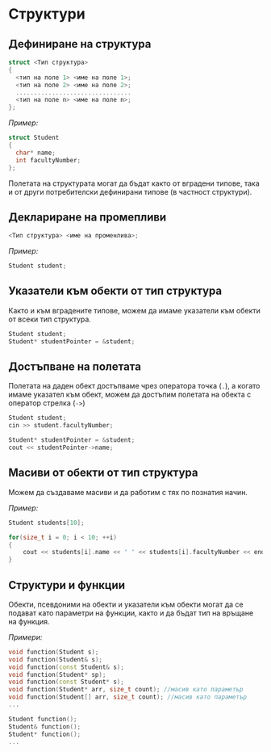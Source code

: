 # Структури

## Дефиниране на структура

```c++
struct <Тип структура>
{
  <тип на поле 1> <име на поле 1>;
  <тип на поле 2> <име на поле 2>;
  ................................
  <тип на поле n> <име на поле n>;
};
```

*Пример:*
```c++
struct Student
{
  char* name;
  int facultyNumber;
};
```
Полетата на структурата могат да бъдат както от вградени типове, така и от други потребителски дефинирани типове (в частност структури).

## Деклариране на промепливи

```c++
<Тип структура> <име на променлива>;
```

*Пример:*
```c++
Student student;
```

## Указатели към обекти от тип структура
Както и към вградените типове, можем да имаме указатели към обекти от всеки тип структура.
```c++
Student student;
Student* studentPointer = &student;
```

## Достъпване на полетата
Полетата на даден обект достъпваме чрез оператора точка (`.`), а когато имаме указател към обект, можем да достъпим полетата на обекта с оператор стрелка (`->`)
```c++
Student student;
cin >> student.facultyNumber;

Student* studentPointer = &student;
cout << studentPointer->name;
```

## Масиви от обекти от тип структура
Можем да създаваме масиви и да работим с тях по познатия начин.

*Пример:*
```c++
Student students[10];

for(size_t i = 0; i < 10; ++i)
{
	cout << students[i].name << ' ' << students[i].facultyNumber << endl;
}
```

## Структури и функции
Обекти, псевдоними на обекти и указатели към обекти могат да се подават като параметри на функции, както и да бъдат тип на връщане на функция.

*Примери:*
```c++
void function(Student s);
void function(Student& s);
void function(const Student& s);
void function(Student* sp);
void function(const Student* s);
void function(Student* arr, size_t count); //масив като параметър 
void function(Student[] arr, size_t count); //масив като параметър
...

Student function();
Student& function();
Student* function();
...
```
